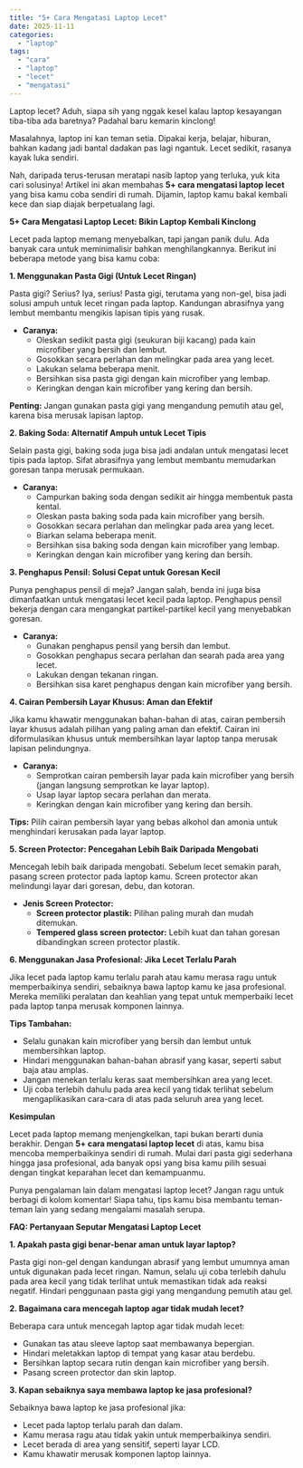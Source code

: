 ```yaml
---
title: "5+ Cara Mengatasi Laptop Lecet"
date: 2025-11-11
categories: 
  - "laptop"
tags: 
  - "cara"
  - "laptop"
  - "lecet"
  - "mengatasi"
---
```


Laptop lecet? Aduh, siapa sih yang nggak kesel kalau laptop kesayangan tiba-tiba ada baretnya? Padahal baru kemarin kinclong!

Masalahnya, laptop ini kan teman setia. Dipakai kerja, belajar, hiburan, bahkan kadang jadi bantal dadakan pas lagi ngantuk. Lecet sedikit, rasanya kayak luka sendiri.

Nah, daripada terus-terusan meratapi nasib laptop yang terluka, yuk kita cari solusinya! Artikel ini akan membahas **5+ cara mengatasi laptop lecet** yang bisa kamu coba sendiri di rumah. Dijamin, laptop kamu bakal kembali kece dan siap diajak berpetualang lagi.

**5+ Cara Mengatasi Laptop Lecet: Bikin Laptop Kembali Kinclong**

Lecet pada laptop memang menyebalkan, tapi jangan panik dulu. Ada banyak cara untuk meminimalisir bahkan menghilangkannya. Berikut ini beberapa metode yang bisa kamu coba:

**1\. Menggunakan Pasta Gigi (Untuk Lecet Ringan)**

Pasta gigi? Serius? Iya, serius! Pasta gigi, terutama yang non-gel, bisa jadi solusi ampuh untuk lecet ringan pada laptop. Kandungan abrasifnya yang lembut membantu mengikis lapisan tipis yang rusak.

- **Caranya:**
    - Oleskan sedikit pasta gigi (seukuran biji kacang) pada kain microfiber yang bersih dan lembut.
    - Gosokkan secara perlahan dan melingkar pada area yang lecet.
    - Lakukan selama beberapa menit.
    - Bersihkan sisa pasta gigi dengan kain microfiber yang lembap.
    - Keringkan dengan kain microfiber yang kering dan bersih.

**Penting:** Jangan gunakan pasta gigi yang mengandung pemutih atau gel, karena bisa merusak lapisan laptop.

**2\. Baking Soda: Alternatif Ampuh untuk Lecet Tipis**

Selain pasta gigi, baking soda juga bisa jadi andalan untuk mengatasi lecet tipis pada laptop. Sifat abrasifnya yang lembut membantu memudarkan goresan tanpa merusak permukaan.

- **Caranya:**
    - Campurkan baking soda dengan sedikit air hingga membentuk pasta kental.
    - Oleskan pasta baking soda pada kain microfiber yang bersih.
    - Gosokkan secara perlahan dan melingkar pada area yang lecet.
    - Biarkan selama beberapa menit.
    - Bersihkan sisa baking soda dengan kain microfiber yang lembap.
    - Keringkan dengan kain microfiber yang kering dan bersih.

**3\. Penghapus Pensil: Solusi Cepat untuk Goresan Kecil**

Punya penghapus pensil di meja? Jangan salah, benda ini juga bisa dimanfaatkan untuk mengatasi lecet kecil pada laptop. Penghapus pensil bekerja dengan cara mengangkat partikel-partikel kecil yang menyebabkan goresan.

- **Caranya:**
    - Gunakan penghapus pensil yang bersih dan lembut.
    - Gosokkan penghapus secara perlahan dan searah pada area yang lecet.
    - Lakukan dengan tekanan ringan.
    - Bersihkan sisa karet penghapus dengan kain microfiber yang bersih.

**4\. Cairan Pembersih Layar Khusus: Aman dan Efektif**

Jika kamu khawatir menggunakan bahan-bahan di atas, cairan pembersih layar khusus adalah pilihan yang paling aman dan efektif. Cairan ini diformulasikan khusus untuk membersihkan layar laptop tanpa merusak lapisan pelindungnya.

- **Caranya:**
    - Semprotkan cairan pembersih layar pada kain microfiber yang bersih (jangan langsung semprotkan ke layar laptop).
    - Usap layar laptop secara perlahan dan merata.
    - Keringkan dengan kain microfiber yang kering dan bersih.

**Tips:** Pilih cairan pembersih layar yang bebas alkohol dan amonia untuk menghindari kerusakan pada layar laptop.

**5\. Screen Protector: Pencegahan Lebih Baik Daripada Mengobati**

Mencegah lebih baik daripada mengobati. Sebelum lecet semakin parah, pasang screen protector pada laptop kamu. Screen protector akan melindungi layar dari goresan, debu, dan kotoran.

- **Jenis Screen Protector:**
    - **Screen protector plastik:** Pilihan paling murah dan mudah ditemukan.
    - **Tempered glass screen protector:** Lebih kuat dan tahan goresan dibandingkan screen protector plastik.

**6\. Menggunakan Jasa Profesional: Jika Lecet Terlalu Parah**

Jika lecet pada laptop kamu terlalu parah atau kamu merasa ragu untuk memperbaikinya sendiri, sebaiknya bawa laptop kamu ke jasa profesional. Mereka memiliki peralatan dan keahlian yang tepat untuk memperbaiki lecet pada laptop tanpa merusak komponen lainnya.

**Tips Tambahan:**

- Selalu gunakan kain microfiber yang bersih dan lembut untuk membersihkan laptop.
- Hindari menggunakan bahan-bahan abrasif yang kasar, seperti sabut baja atau amplas.
- Jangan menekan terlalu keras saat membersihkan area yang lecet.
- Uji coba terlebih dahulu pada area kecil yang tidak terlihat sebelum mengaplikasikan cara-cara di atas pada seluruh area yang lecet.

**Kesimpulan**

Lecet pada laptop memang menjengkelkan, tapi bukan berarti dunia berakhir. Dengan **5+ cara mengatasi laptop lecet** di atas, kamu bisa mencoba memperbaikinya sendiri di rumah. Mulai dari pasta gigi sederhana hingga jasa profesional, ada banyak opsi yang bisa kamu pilih sesuai dengan tingkat keparahan lecet dan kemampuanmu.

Punya pengalaman lain dalam mengatasi laptop lecet? Jangan ragu untuk berbagi di kolom komentar! Siapa tahu, tips kamu bisa membantu teman-teman lain yang sedang mengalami masalah serupa.

**FAQ: Pertanyaan Seputar Mengatasi Laptop Lecet**

**1\. Apakah pasta gigi benar-benar aman untuk layar laptop?**

Pasta gigi non-gel dengan kandungan abrasif yang lembut umumnya aman untuk digunakan pada lecet ringan. Namun, selalu uji coba terlebih dahulu pada area kecil yang tidak terlihat untuk memastikan tidak ada reaksi negatif. Hindari penggunaan pasta gigi yang mengandung pemutih atau gel.

**2\. Bagaimana cara mencegah laptop agar tidak mudah lecet?**

Beberapa cara untuk mencegah laptop agar tidak mudah lecet:

- Gunakan tas atau sleeve laptop saat membawanya bepergian.
- Hindari meletakkan laptop di tempat yang kasar atau berdebu.
- Bersihkan laptop secara rutin dengan kain microfiber yang bersih.
- Pasang screen protector dan skin laptop.

**3\. Kapan sebaiknya saya membawa laptop ke jasa profesional?**

Sebaiknya bawa laptop ke jasa profesional jika:

- Lecet pada laptop terlalu parah dan dalam.
- Kamu merasa ragu atau tidak yakin untuk memperbaikinya sendiri.
- Lecet berada di area yang sensitif, seperti layar LCD.
- Kamu khawatir merusak komponen laptop lainnya.

